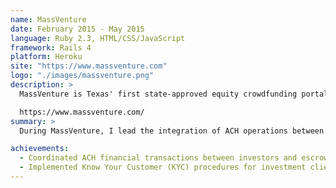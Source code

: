 ```yaml
---
name: MassVenture
date: February 2015 - May 2015
language: Ruby 2.3, HTML/CSS/JavaScript
framework: Rails 4
platform: Heroku
site: "https://www.massventure.com"
logo: "./images/massventure.png"
description: >
  MassVenture is Texas' first state-approved equity crowdfunding portal for real estate investments.

  https://www.massventure.com/
summary: >
  During MassVenture, I lead the integration of ACH operations between investment clients and GoldStar, their escrow service for crowd-funding.

achievements:
  - Coordinated ACH financial transactions between investors and escrow institutions
  - Implemented Know Your Customer (KYC) procedures for investment clients
---
```

